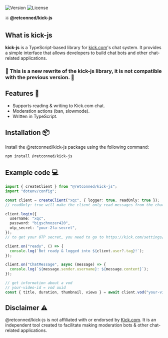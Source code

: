 ![Version](https://img.shields.io/npm/v/@retconned/kick-js?label=Version)
![License](https://img.shields.io/npm/l/@retconned/kick-js?label=License)

❇️ **@retconned/kick-js**

## **What is kick-js**

**kick-js** is a TypeScript-based library for [kick.com](https://kick.com)'s chat system. It provides a simple interface that allows developers to build chat bots and other chat-related applications.

### :construction: This is a new rewrite of the kick-js library, it is not compatible with the previous version. :construction:

## Features :rocket:

- Supports reading & writing to Kick.com chat.
- Moderation actions (ban, slowmode).
- Written in TypeScript.

## Installation :package:

Install the @retconned/kick-js package using the following command:

```sh
npm install @retconned/kick-js
```

## Example code :computer:

```ts
import { createClient } from "@retconned/kick-js";
import "dotenv/config";

const client = createClient("xqc", { logger: true, readOnly: true });
// readOnly: true will make the client only read messages from the chat, and disable all other authenticated actions.

client.login({
  username: "xqc",
  password: "bigschnozer420",
  otp_secret: "your-2fa-secret",
});
// to get your OTP secret, you need to go to https://kick.com/settings/security and enable Two-Factor Authentication and copy the secret from there

client.on("ready", () => {
  console.log(`Bot ready & logged into ${client.user?.tag}!`);
});

client.on("ChatMessage", async (message) => {
  console.log(`${message.sender.username}: ${message.content}`);
});

// get information about a vod
// your-video-id = vod uuid
const { title, duration, thumbnail, views } = await client.vod("your-video-id");
```

## Disclaimer :warning:

@retconned/kick-js is not affiliated with or endorsed by [Kick.com](https://kick.com). It is an independent tool created to facilitate making moderation bots & other chat-related applications.
